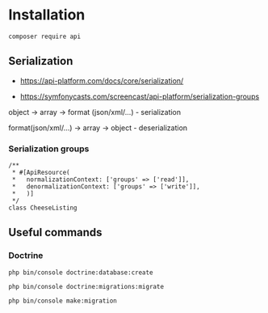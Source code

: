 # Installation

`composer require api`

## Serialization

- https://api-platform.com/docs/core/serialization/

- https://symfonycasts.com/screencast/api-platform/serialization-groups

object -> array -> format (json/xml/...) - serialization

format(json/xml/...) -> array -> object - deserialization

### Serialization groups

```
/**
 * #[ApiResource(
 *   normalizationContext: ['groups' => ['read']],
 *   denormalizationContext: ['groups' => ['write']],
 *   )]
 */
class CheeseListing
```

## Useful commands
### Doctrine

`php bin/console doctrine:database:create`

`php bin/console doctrine:migrations:migrate`

`php bin/console make:migration`
